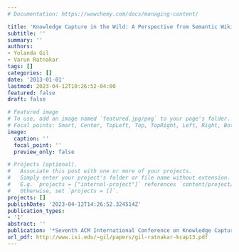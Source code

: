 ```yaml
---
# Documentation: https://wowchemy.com/docs/managing-content/

title: 'Knowledge Capture in the Wild: A Perspective from Semantic Wiki Communities'
subtitle: ''
summary: ''
authors:
- Yolanda Gil
- Varun Ratnakar
tags: []
categories: []
date: '2013-01-01'
lastmod: 2023-04-12T10:26:52-04:00
featured: false
draft: false

# Featured image
# To use, add an image named `featured.jpg/png` to your page's folder.
# Focal points: Smart, Center, TopLeft, Top, TopRight, Left, Right, BottomLeft, Bottom, BottomRight.
image:
  caption: ''
  focal_point: ''
  preview_only: false

# Projects (optional).
#   Associate this post with one or more of your projects.
#   Simply enter your project's folder or file name without extension.
#   E.g. `projects = ["internal-project"]` references `content/project/deep-learning/index.md`.
#   Otherwise, set `projects = []`.
projects: []
publishDate: '2023-04-12T14:26:52.324514Z'
publication_types:
- '1'
abstract: ''
publication: '*Seventh ACM International Conference on Knowledge Capture (K-CAP)*'
url_pdf: http://www.isi.edu/~gil/papers/gil-ratnakar-kcap13.pdf
---
```


